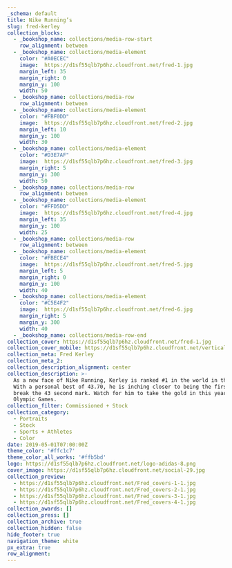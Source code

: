 ```yaml
---
_schema: default
title: Nike Running’s
slug: fred-kerley
collection_blocks:
  - _bookshop_name: collections/media-row-start
    row_alignment: between
  - _bookshop_name: collections/media-element
    color: "#A0ECEC"
    image:  https://d1sf55qlb7p6hz.cloudfront.net/fred-1.jpg
    margin_left: 35
    margin_right: 0
    margin_y: 100
    width: 50
  - _bookshop_name: collections/media-row
    row_alignment: between
  - _bookshop_name: collections/media-element
    color: "#FBF0DD"
    image:  https://d1sf55qlb7p6hz.cloudfront.net/fred-2.jpg
    margin_left: 10
    margin_y: 100
    width: 30
  - _bookshop_name: collections/media-element
    color: "#D3E7AF"
    image:  https://d1sf55qlb7p6hz.cloudfront.net/fred-3.jpg
    margin_right: 5
    margin_y: 300
    width: 50
  - _bookshop_name: collections/media-row
    row_alignment: between
  - _bookshop_name: collections/media-element
    color: "#FFD5DD"
    image:  https://d1sf55qlb7p6hz.cloudfront.net/fred-4.jpg
    margin_left: 35
    margin_y: 100
    width: 25
  - _bookshop_name: collections/media-row
    row_alignment: between
  - _bookshop_name: collections/media-element
    color: "#FBECE4"
    image:  https://d1sf55qlb7p6hz.cloudfront.net/fred-5.jpg
    margin_left: 5
    margin_right: 0
    margin_y: 100
    width: 40
  - _bookshop_name: collections/media-element
    color: "#C5E4F2"
    image:  https://d1sf55qlb7p6hz.cloudfront.net/fred-6.jpg
    margin_right: 5
    margin_y: 300
    width: 40
  - _bookshop_name: collections/media-row-end
collection_cover: https://d1sf55qlb7p6hz.cloudfront.net/fred-1.jpg
collection_cover_mobile: https://d1sf55qlb7p6hz.cloudfront.net/verticalcovers-29.jpg
collection_meta: Fred Kerley
collection_meta_2: 
collection_description_alignment: center
collection_description: >-
  As a new face of Nike Running, Kerley is ranked #1 in the world in the 400.
  With a personal best of 43.70, he is inching closer to being the first ever to
  break the 43 second mark. Watch for him to take the gold in this year’s Tokyo
  Olympic Games.
collection_filter: Commissioned + Stock
collection_category:
  - Portraits
  - Stock
  - Sports + Athletes
  - Color
date: 2019-05-01T07:00:00Z
theme_color: '#ffc1c7'
theme_color_all_works: '#ffb5bd'
logo: https://d1sf55qlb7p6hz.cloudfront.net/logo-adidas-8.png
cover_image: https://d1sf55qlb7p6hz.cloudfront.net/social-29.jpg
collection_preview:
  - https://d1sf55qlb7p6hz.cloudfront.net/Fred_covers-1-1.jpg
  - https://d1sf55qlb7p6hz.cloudfront.net/Fred_covers-2-1.jpg
  - https://d1sf55qlb7p6hz.cloudfront.net/Fred_covers-3-1.jpg
  - https://d1sf55qlb7p6hz.cloudfront.net/Fred_covers-4-1.jpg
collection_awards: []
collection_press: []
collection_archive: true
collection_hidden: false
hide_footer: true
navigation_theme: white
px_extra: true
row_alignment:
---
```

